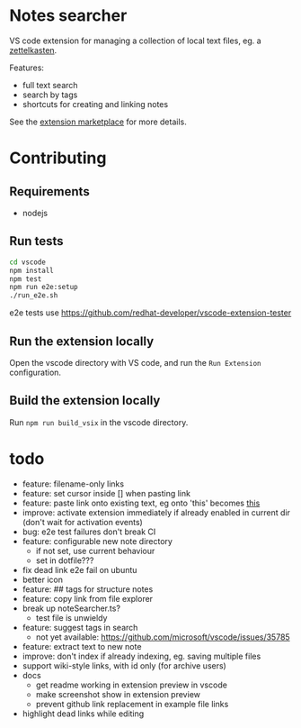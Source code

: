 # Notes searcher

VS code extension for managing a collection of local text files, eg. a
[zettelkasten](https://zettelkasten.de/posts/overview/).

Features:
- full text search
- search by tags
- shortcuts for creating and linking notes

See the [extension marketplace](https://marketplace.visualstudio.com/items?itemName=uozuaho.note-searcher) for more details.


# Contributing

## Requirements

- nodejs


## Run tests

```sh
cd vscode
npm install
npm test
npm run e2e:setup
./run_e2e.sh
```

e2e tests use https://github.com/redhat-developer/vscode-extension-tester


## Run the extension locally

Open the vscode directory with VS code, and run the `Run Extension`
configuration.


## Build the extension locally

Run `npm run build_vsix` in the vscode directory.


# todo
- feature: filename-only links
- feature: set cursor inside [] when pasting link
- feature: paste link onto existing text, eg onto 'this' becomes [this]()
- improve: activate extension immediately if already enabled in
  current dir (don't wait for activation events)
- bug: e2e test failures don't break CI
- feature: configurable new note directory
    - if not set, use current behaviour
    - set in dotfile???
- fix dead link e2e fail on ubuntu
- better icon
- feature: ## tags for structure notes
- feature: copy link from file explorer
- break up noteSearcher.ts?
    - test file is unwieldy
- feature: suggest tags in search
    - not yet available: https://github.com/microsoft/vscode/issues/35785
- feature: extract text to new note
- improve: don't index if already indexing, eg. saving multiple files
- support wiki-style links, with id only (for archive users)
- docs
    - get readme working in extension preview in vscode
    - make screenshot show in extension preview
    - prevent github link replacement in example file links
- highlight dead links while editing
